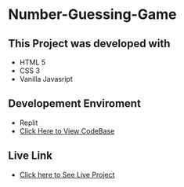 # Number-Guessing-Game

## This Project was developed with
 - HTML 5
 - CSS 3
 - Vanilla Javasript
 
## Developement Enviroment

 - Replit
 - [Click Here to View CodeBase](https://replit.com/@BLESSING-SS1/Number-Guessing-Game#index.html)
 
 ## Live Link 
 
  - [Click here to See Live Project](https://number-guessing-game.blessing-ss1.repl.co)
